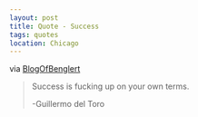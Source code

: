 ```yaml
---
layout: post
title: Quote - Success
tags: quotes
location: Chicago
---
```


via [BlogOfBenglert](http://blog.miazmatic.com/post/1255955685)

> Success is fucking up on your own terms.
>
> -Guillermo del Toro
